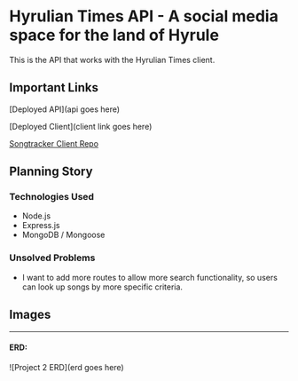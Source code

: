 # Hyrulian Times API - A social media space for the land of Hyrule

This is the API that works with the Hyrulian Times client.

## Important Links

[Deployed API](api goes here)

[Deployed Client](client link goes here)

[Songtracker Client Repo](https://github.com/Waisath-CJ/hyruliantimes-client)

## Planning Story


### Technologies Used

- Node.js
- Express.js
- MongoDB / Mongoose

### Unsolved Problems

- I want to add more routes to allow more search functionality, so users can look up songs by more specific criteria. 

## Images

---

#### ERD:

![Project 2 ERD](erd goes here)